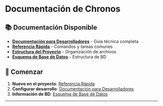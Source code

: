# Documentación de Chronos

## 📚 Documentación Disponible

- **[Documentación para Desarrolladores](DEVELOPER_DOCUMENTATION.md)** - Guía técnica completa
- **[Referencia Rápida](QUICK_REFERENCE.md)** - Comandos y tareas comunes
- **[Estructura del Proyecto](PROJECT_STRUCTURE.md)** - Organización de archivos
- **[Esquema de Base de Datos](database/database_schema.sql)** - Estructura de BD

## 🚀 Comenzar

1. **Nuevo en el proyecto**: [Referencia Rápida](QUICK_REFERENCE.md)
2. **Configurar desarrollo**: [Documentación para Desarrolladores](DEVELOPER_DOCUMENTATION.md)
3. **Información de BD**: [Esquema de Base de Datos](database/database_schema.sql)

---